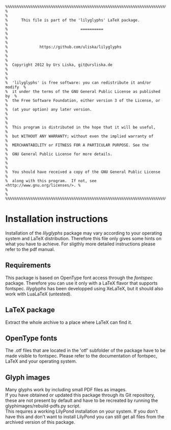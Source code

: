     %%%%%%%%%%%%%%%%%%%%%%%%%%%%%%%%%%%%%%%%%%%%%%%%%%%%%%%%%%%%%%%%%%%%%%%%%%  
    %                                                                        %  
    %      This file is part of the 'lilyglyphs' LaTeX package.              %  
    %                                ==========                              %  
    %                                                                        %  
    %              https://github.com/uliska/lilyglyphs                      %  
    %                                                                        %  
    %  Copyright 2012 by Urs Liska, git@ursliska.de                          %  
    %                                                                        %  
    %  'lilyglyphs' is free software: you can redistribute it and/or modify  %  
    %  it under the terms of the GNU General Public License as published by  %  
    %  the Free Software Foundation, either version 3 of the License, or     %  
    %  (at your option) any later version.                                   %  
    %                                                                        %  
    %  This program is distributed in the hope that it will be useful,       %  
    %  but WITHOUT ANY WARRANTY; without even the implied warranty of        %  
    %  MERCHANTABILITY or FITNESS FOR A PARTICULAR PURPOSE. See the          %  
    %  GNU General Public License for more details.                          %  
    %                                                                        %  
    %  You should have received a copy of the GNU General Public License     %  
    %  along with this program.  If not, see <http://www.gnu.org/licenses/>. %  
    %                                                                        %  
    %%%%%%%%%%%%%%%%%%%%%%%%%%%%%%%%%%%%%%%%%%%%%%%%%%%%%%%%%%%%%%%%%%%%%%%%%%  

Installation instructions
=========================
Installation of the *lilyglyphs* package may vary according to your operating system and LaTeX distribution.
Therefore this file only gives some hints on what you have to achieve.
For sligthly more detailed instructions please refer to the pdf manual.

Requirements
------------
This package is based on OpenType font access through the *fontspec* package.
Therefore you can use it only with a LaTeX flavor that supports fontspec.
*lilyglyphs* has been developped using XeLaTeX, but it should also work with LuaLaTeX (untested).

LaTeX package
-------------
Extract the whole archive to a place where LaTeX can find it.

OpenType fonts
--------------
The .otf files that are located in the 'otf' subfolder of the package have to be made visible to fontspec. Please refer to the documentation of fontspec, LaTeX and your operating system.

Glyph images
------------
Many glyphs work by including small PDF files as images.  
If you have obtained or updated this package through its Git repository, these are not present by default and have to be recreated by running the glyphimages/rebuild-pdfs.py script.  
This requires a working LilyPond installation on your system. If you don't have this and don't want to install LilyPond you can still get all files from the archived version of this package.